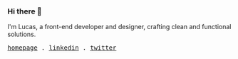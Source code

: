 ### Hi there 👋

I'm Lucas, a front-end developer and designer, crafting clean and functional solutions.

<samp>
    <a href="https://lucaspassini.vercel.app">homepage</a> .
    <a href="https://www.linkedin.com/in/lucaspassini">linkedin</a> .
    <a href="https://twitter.com/lucaspassini_">twitter</a> 
</samp>

